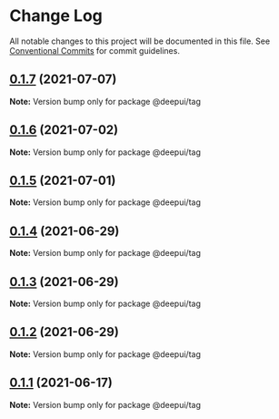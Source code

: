 # Change Log

All notable changes to this project will be documented in this file.
See [Conventional Commits](https://conventionalcommits.org) for commit guidelines.

## [0.1.7](https://github.com/deepecom/deepui/compare/@deepui/tag@0.1.6...@deepui/tag@0.1.7) (2021-07-07)

**Note:** Version bump only for package @deepui/tag





## [0.1.6](https://github.com/deepecom/deepui/compare/@deepui/tag@0.1.5...@deepui/tag@0.1.6) (2021-07-02)

**Note:** Version bump only for package @deepui/tag





## [0.1.5](https://github.com/deepecom/deepui/compare/@deepui/tag@0.1.4...@deepui/tag@0.1.5) (2021-07-01)

**Note:** Version bump only for package @deepui/tag





## [0.1.4](https://github.com/deepecom/deepui/compare/@deepui/tag@0.1.3...@deepui/tag@0.1.4) (2021-06-29)

**Note:** Version bump only for package @deepui/tag





## [0.1.3](https://github.com/deepecom/deepui/compare/@deepui/tag@0.1.2...@deepui/tag@0.1.3) (2021-06-29)

**Note:** Version bump only for package @deepui/tag





## [0.1.2](https://github.com/deepecom/deepui/compare/@deepui/tag@0.1.1...@deepui/tag@0.1.2) (2021-06-29)

**Note:** Version bump only for package @deepui/tag





## [0.1.1](https://github.com/deepecom/deepui/compare/@deepui/tag@0.1.0...@deepui/tag@0.1.1) (2021-06-17)

**Note:** Version bump only for package @deepui/tag
